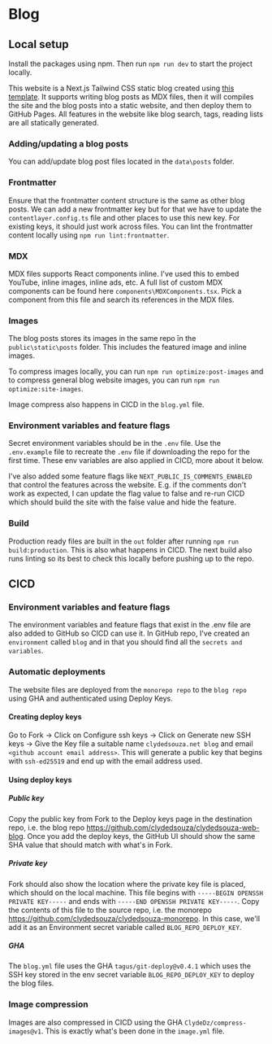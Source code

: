 # Blog

## Local setup

Install the packages using npm. Then run `npm run dev` to start the project locally.

This website is a Next.js Tailwind CSS static blog created using [this template](https://github.com/timlrx/tailwind-nextjs-starter-blog). It supports writing blog posts as MDX files, then it will compiles the site and the blog posts into a static website, and then deploy them to GitHub Pages. All features in the website like blog search, tags, reading lists are all statically generated.

### Adding/updating a blog posts

You can add/update blog post files located in the `data\posts` folder.

### Frontmatter

Ensure that the frontmatter content structure is the same as other blog posts. We can add a new frontmatter key but for that we have to update the `contentlayer.config.ts` file and other places to use this new key. For existing keys, it should just work across files. You can lint the frontmatter content locally using `npm run lint:frontmatter`.

### MDX

MDX files supports React components inline. I've used this to embed YouTube, inline images, inline ads, etc. A full list of custom MDX components can be found here `components\MDXComponents.tsx`. Pick a component from this file and search its references in the MDX files.

### Images

The blog posts stores its images in the same repo īn the `public\static\posts` folder. This includes the featured image and inline images.

To compress images locally, you can run `npm run optimize:post-images` and to compress general blog website images, you can run `npm run optimize:site-images`.

Image compress also happens in CICD in the `blog.yml` file.

### Environment variables and feature flags

Secret environment variables should be in the `.env` file. Use the `.env.example` file to recreate the `.env` file if downloading the repo for the first time. These env variables are also applied in CICD, more about it below.

I've also added some feature flags like `NEXT_PUBLIC_IS_COMMENTS_ENABLED` that control the features across the website. E.g. if the comments don't work as expected, I can update the flag value to false and re-run CICD which should build the site with the false value and hide the feature.

### Build

Production ready files are built in the `out` folder after running `npm run build:production`. This is also what happens in CICD. The next build also runs linting so its best to check this locally before pushing up to the repo.

## CICD

### Environment variables and feature flags

The environment variables and feature flags that exist in the .env file are also added to GitHub so CICD can use it. In GitHub repo, I've created an `environment` called `blog` and in that you should find all the `secrets and variables`.

### Automatic deployments

The website files are deployed from the `monorepo repo` to the `blog repo` using GHA and authenticated using Deploy Keys.

#### Creating deploy keys

Go to Fork -> Click on Configure ssh keys -> Click on Generate new SSH keys -> Give the Key file a suitable name `clydedsouza.net blog` and email `<github account email address>`. This will generate a public key that begins with `ssh-ed25519` and end up with the email address used.

#### Using deploy keys

##### Public key

Copy the public key from Fork to the Deploy keys page in the destination repo, i.e. the blog repo https://github.com/clydedsouza/clydedsouza-web-blog. Once you add the deploy keys, the GitHub UI should show the same SHA value that should match with what's in Fork.

##### Private key

Fork should also show the location where the private key file is placed, which should on the local machine. This file begins with `-----BEGIN OPENSSH PRIVATE KEY-----` and ends with `-----END OPENSSH PRIVATE KEY-----`. Copy the contents of this file to the source repo, i.e. the monorepo https://github.com/clydedsouza/clydedsouza-monorepo. In this case, we'll add it as an Environment secret variable called `BLOG_REPO_DEPLOY_KEY`.

##### GHA

The `blog.yml` file uses the GHA `tagus/git-deploy@v0.4.1` which uses the SSH key stored in the env secret variable `BLOG_REPO_DEPLOY_KEY` to deploy the blog files.

### Image compression

Images are also compressed in CICD using the GHA `ClydeDz/compress-images@v1`. This is exactly what's been done in the `image.yml` file.
